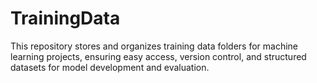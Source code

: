 # TrainingData
This repository stores and organizes training data folders for machine learning projects, ensuring easy access, version control, and structured datasets for model development and evaluation.
